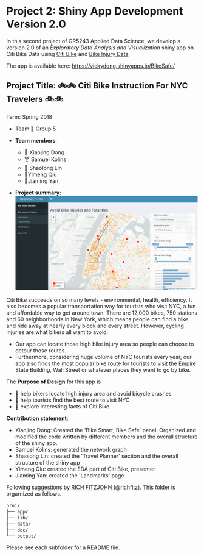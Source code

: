 # Project 2: Shiny App Development Version 2.0


In this second project of GR5243 Applied Data Science, we develop a version 2.0 of an *Exploratory Data Analysis and Visualization* shiny app on Citi Bike Data using [Citi Bike](https://data.cityofnewyork.us/NYC-BigApps/Citi-Bike-System-Data/vsnr-94wk) and [Bike Injury Data](http://www.nyc.gov/html/dot/html/about/vz_datafeeds.shtml)

The app is available here: https://vickydong.shinyapps.io/BikeSafe/

## Project Title:   :bike::bike:  Citi Bike Instruction For NYC Travelers  :bike::bike:
Term: Spring 2018

+ Team :bicyclist: Group 5 
+ **Team members**: 
	+ :beers: Xiaojing Dong
	+ :cocktail: Samuel Kolins
	+ :beer: Shaolong Lin
	+ :tea:Yimeng Qiu
	+ :tropical_drink:Jiaming Yan

+ **Project summary**: 
![image](figs/screenshot1.png)

Citi Bike succeeds on so many levels - environmental, health, efficiency. It also becomes a popular transportation way for tourists who visit NYC, a fun and affordable way to get around town. There are 12,000 bikes, 750 stations and 60 neighborhoods in New York, which means people can find a bike and ride away at nearly every block and every street. However, cycling injuries are what bikers all want to avoid. 
- Our app can locate those high bike injury area so people can choose to detour those routes. 
- Furthermore, considering huge volume of NYC tourists every year, our app also finds the most popular bike route for tourists to visit the Empire State Building, Wall Street or whatever places they want to go by bike.

The **Purpose of Design** for this app is 
- :strawberry: help bikers locate high injury area and avoid bicycle crashes
- :watermelon: help tourists find the best route to visit NYC
- :banana: explore interesting facts of Citi Bike


**Contribution statement**:

+ Xiaojing Dong: Created the 'Bike Smart, Bike Safe' panel. Organized and modified the code written by different members and the overall structure of the shiny app.
+ Samuel Kolins: generated the network graph
+ Shaolong Lin: created the 'Travel Planner' section and the overall structure of the shiny app
+ Yimeng Qiu: created the EDA part of Citi Bike, presenter 
+ Jiaming Yan: created the 'Landmarks' page 


Following [suggestions](http://nicercode.github.io/blog/2013-04-05-projects/) by [RICH FITZJOHN](http://nicercode.github.io/about/#Team) (@richfitz). This folder is orgarnized as follows.


```
proj/
├── app/
├── lib/
├── data/
├── doc/
└── output/
```

Please see each subfolder for a README file.

